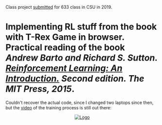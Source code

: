 Class project [submitted](https://drive.google.com/file/d/1Jb611T8DZr1AreRpRU-b2-4Xez0ZQBNM/view?usp=sharing) for 633 class in CSU in 2019.

Implementing RL stuff from the book with T-Rex Game in browser. Practical reading of the book **_Andrew Barto and Richard S. Sutton._** [**_Reinforcement Learning: An Introduction._**](https://web.stanford.edu/class/psych209/Readings/SuttonBartoIPRLBook2ndEd.pdf) **_Second edition. The MIT Press, 2015_**.
=======

Couldn't recover the actual code, since I changed two laptops since then, but the [video](https://www.youtube.com/watch?v=B6OjPTwZ6Qs) of the training process is still out there:

<p align="center">
  <a href="https://www.youtube.com/watch?v=B6OjPTwZ6Qs">
    <img src="https://raw.githubusercontent.com/kkarimov/T_Rex_DQN/master/thumbnail.png" alt="Logo">
</p>

